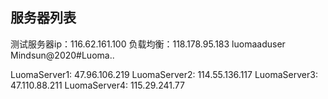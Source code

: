 ## 服务器列表

测试服务器ip：116.62.161.100
负载均衡：118.178.95.183
luomaaduser
Mindsun@2020#Luoma..

LuomaServer1: 
	47.96.106.219
LuomaServer2: 
	114.55.136.117
LuomaServer3: 
	47.110.88.211
LuomaServer4: 
	115.29.241.77

